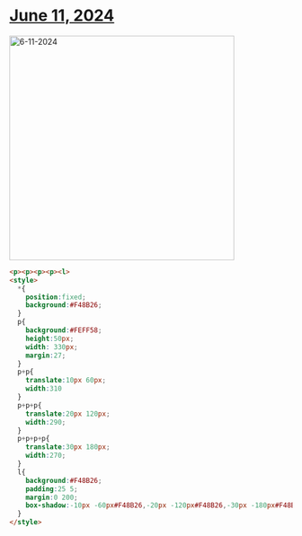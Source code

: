 # [June 11, 2024](https://cssbattle.dev/play/CSqZBF8mXJqpLI7Lvm1R)

<img src="https://firebasestorage.googleapis.com/v0/b/cssbattleapp.appspot.com/o/user%2Fummd3POvEDfFyeFvVdOMG3OOrwE2%2Ftargets%2Ftarget_I3uf0t1@2x.png?alt=media" width="400" alt="6-11-2024" />

```html
<p><p><p><p><l>
<style>
  *{
    position:fixed;
    background:#F48B26;
  }
  p{
    background:#FEFF58;
    height:50px;
    width: 330px;
    margin:27;
  }
  p+p{
    translate:10px 60px;
    width:310
  }
  p+p+p{
    translate:20px 120px;
    width:290;
  }
  p+p+p+p{
    translate:30px 180px;
    width:270; 
  }
  l{
    background:#F48B26;
    padding:25 5;
    margin:0 200;
    box-shadow:-10px -60px#F48B26,-20px -120px#F48B26,-30px -180px#F48B26;
  }
</style>
```
